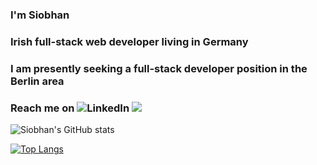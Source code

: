 ### I'm Siobhan
### Irish full-stack web developer living in Germany 
### I am presently seeking a full-stack developer position in the Berlin area 
### Reach me on ![LinkedIn](https://img.shields.io/badge/linkedin-%230077B5.svg?style=for-the-badge&logo=linkedin&logoColor=white) <img src="[https://www.linkedin.com]/[in]?username=[siobhan--doherty]" />

![Siobhan's GitHub stats](https://github-readme-stats.vercel.app/api?username=sio-doh&show_icons=true&theme=vue)

[![Top Langs](https://github-readme-stats.vercel.app/api/top-langs/?username=sio-doh&layout=compact)](https://github.com/sio-doh/github-readme-stats)

<!--
**sio-doh/sio-doh** is a ✨ _special_ ✨ repository because its `README.md` (this file) appears on your GitHub profile.

Here are some ideas to get you started:

- 🔭 I’m currently working on ...
- 🌱 I’m currently learning ...
- 👯 I’m looking to collaborate on ...
- 🤔 I’m looking for help with ...
- 💬 Ask me about ...
- 📫 How to reach me: ...
- 😄 Pronouns: ...
- ⚡ Fun fact: ...
-->
